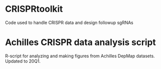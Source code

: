 # CRISPRtoolkit
Code used to handle CRISPR data and design followup sgRNAs

# Achilles CRISPR data analysis script
R-script for analyzing and making figures from Achilles DepMap datasets.  Updated to 20Q1.
